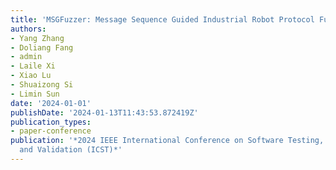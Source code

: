 ```yaml
---
title: 'MSGFuzzer: Message Sequence Guided Industrial Robot Protocol Fuzzing (To Appear)'
authors:
- Yang Zhang
- Doliang Fang
- admin
- Laile Xi
- Xiao Lu
- Shuaizong Si
- Limin Sun
date: '2024-01-01'
publishDate: '2024-01-13T11:43:53.872419Z'
publication_types:
- paper-conference
publication: '*2024 IEEE International Conference on Software Testing, Verification
  and Validation (ICST)*'
---
```

